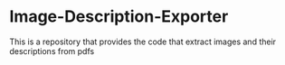 # Image-Description-Exporter
This is a repository that provides the code that extract images and their descriptions from pdfs
